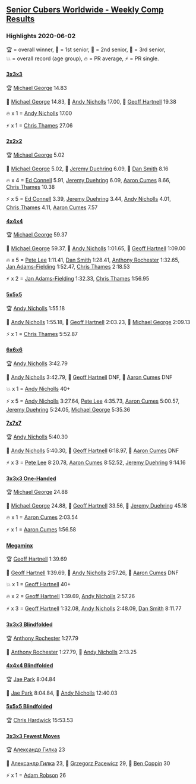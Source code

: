 <style>table {white-space: nowrap;}</style>
<link rel="stylesheet" type="text/css" href="/scw-comp/css/flags.css" />

## [Senior Cubers Worldwide - Weekly Comp Results](/scw-comp/results/)
### Highlights 2020-06-02

<span style="white-space: nowrap;">🏆 = overall winner</span>, <span style="white-space: nowrap;">🥇 = 1st senior</span>, <span style="white-space: nowrap;">🥈 = 2nd senior</span>, <span style="white-space: nowrap;">🥉 = 3rd senior</span>, <span style="white-space: nowrap;">💥 = overall record (age group)</span>, <span style="white-space: nowrap;">🔥 = PR average</span>, <span style="white-space: nowrap;">⚡ = PR single</span>.

#### [3x3x3](333.md)

<span style="white-space: nowrap;">🏆 [Michael George](../../persons/michael_george/333.md) 14.83</span>

<span style="white-space: nowrap;">🥇 [Michael George](../../persons/michael_george/333.md) 14.83</span>, <span style="white-space: nowrap;">🥈 [Andy Nicholls](../../persons/andy_nicholls/333.md) 17.00</span>, <span style="white-space: nowrap;">🥉 [Geoff Hartnell](../../persons/geoff_hartnell/333.md) 19.38</span>

🔥 x 1 = <span style="white-space: nowrap;">[Andy Nicholls](../../persons/andy_nicholls/333.md) 17.00</span>

⚡ x 1 = <span style="white-space: nowrap;">[Chris Thames](../../persons/chris_thames/333.md) 27.06</span>

#### [2x2x2](222.md)

<span style="white-space: nowrap;">🏆 [Michael George](../../persons/michael_george/222.md) 5.02</span>

<span style="white-space: nowrap;">🥇 [Michael George](../../persons/michael_george/222.md) 5.02</span>, <span style="white-space: nowrap;">🥈 [Jeremy Duehring](../../persons/jeremy_duehring/222.md) 6.09</span>, <span style="white-space: nowrap;">🥉 [Dan Smith](../../persons/dan_smith/222.md) 8.16</span>

🔥 x 4 = <span style="white-space: nowrap;">[Ed Connell](../../persons/ed_connell/222.md) 5.91</span>, <span style="white-space: nowrap;">[Jeremy Duehring](../../persons/jeremy_duehring/222.md) 6.09</span>, <span style="white-space: nowrap;">[Aaron Cumes](../../persons/aaron_cumes/222.md) 8.66</span>, <span style="white-space: nowrap;">[Chris Thames](../../persons/chris_thames/222.md) 10.38</span>

⚡ x 5 = <span style="white-space: nowrap;">[Ed Connell](../../persons/ed_connell/222.md) 3.39</span>, <span style="white-space: nowrap;">[Jeremy Duehring](../../persons/jeremy_duehring/222.md) 3.44</span>, <span style="white-space: nowrap;">[Andy Nicholls](../../persons/andy_nicholls/222.md) 4.01</span>, <span style="white-space: nowrap;">[Chris Thames](../../persons/chris_thames/222.md) 4.11</span>, <span style="white-space: nowrap;">[Aaron Cumes](../../persons/aaron_cumes/222.md) 7.57</span>

#### [4x4x4](444.md)

<span style="white-space: nowrap;">🏆 [Michael George](../../persons/michael_george/444.md) 59.37</span>

<span style="white-space: nowrap;">🥇 [Michael George](../../persons/michael_george/444.md) 59.37</span>, <span style="white-space: nowrap;">🥈 [Andy Nicholls](../../persons/andy_nicholls/444.md) 1:01.65</span>, <span style="white-space: nowrap;">🥉 [Geoff Hartnell](../../persons/geoff_hartnell/444.md) 1:09.00</span>

🔥 x 5 = <span style="white-space: nowrap;">[Pete Lee](../../persons/pete_lee/444.md) 1:11.41</span>, <span style="white-space: nowrap;">[Dan Smith](../../persons/dan_smith/444.md) 1:28.41</span>, <span style="white-space: nowrap;">[Anthony Rochester](../../persons/anthony_rochester/444.md) 1:32.65</span>, <span style="white-space: nowrap;">[Jan Adams-Fielding](../../persons/jan_adams_fielding/444.md) 1:52.47</span>, <span style="white-space: nowrap;">[Chris Thames](../../persons/chris_thames/444.md) 2:18.53</span>

⚡ x 2 = <span style="white-space: nowrap;">[Jan Adams-Fielding](../../persons/jan_adams_fielding/444.md) 1:32.33</span>, <span style="white-space: nowrap;">[Chris Thames](../../persons/chris_thames/444.md) 1:56.95</span>

#### [5x5x5](555.md)

<span style="white-space: nowrap;">🏆 [Andy Nicholls](../../persons/andy_nicholls/555.md) 1:55.18</span>

<span style="white-space: nowrap;">🥇 [Andy Nicholls](../../persons/andy_nicholls/555.md) 1:55.18</span>, <span style="white-space: nowrap;">🥈 [Geoff Hartnell](../../persons/geoff_hartnell/555.md) 2:03.23</span>, <span style="white-space: nowrap;">🥉 [Michael George](../../persons/michael_george/555.md) 2:09.13</span>

⚡ x 1 = <span style="white-space: nowrap;">[Chris Thames](../../persons/chris_thames/555.md) 5:52.87</span>

#### [6x6x6](666.md)

<span style="white-space: nowrap;">🏆 [Andy Nicholls](../../persons/andy_nicholls/666.md) 3:42.79</span>

<span style="white-space: nowrap;">🥇 [Andy Nicholls](../../persons/andy_nicholls/666.md) 3:42.79</span>, <span style="white-space: nowrap;">🥈 [Geoff Hartnell](../../persons/geoff_hartnell/666.md) DNF</span>, <span style="white-space: nowrap;">🥉 [Aaron Cumes](../../persons/aaron_cumes/666.md) DNF</span>

💥 x 1 = <span style="white-space: nowrap;">[Andy Nicholls](../../persons/andy_nicholls/666.md) 40+</span>

⚡ x 5 = <span style="white-space: nowrap;">[Andy Nicholls](../../persons/andy_nicholls/666.md) 3:27.64</span>, <span style="white-space: nowrap;">[Pete Lee](../../persons/pete_lee/666.md) 4:35.73</span>, <span style="white-space: nowrap;">[Aaron Cumes](../../persons/aaron_cumes/666.md) 5:00.57</span>, <span style="white-space: nowrap;">[Jeremy Duehring](../../persons/jeremy_duehring/666.md) 5:24.05</span>, <span style="white-space: nowrap;">[Michael George](../../persons/michael_george/666.md) 5:35.36</span>

#### [7x7x7](777.md)

<span style="white-space: nowrap;">🏆 [Andy Nicholls](../../persons/andy_nicholls/777.md) 5:40.30</span>

<span style="white-space: nowrap;">🥇 [Andy Nicholls](../../persons/andy_nicholls/777.md) 5:40.30</span>, <span style="white-space: nowrap;">🥈 [Geoff Hartnell](../../persons/geoff_hartnell/777.md) 6:18.97</span>, <span style="white-space: nowrap;">🥉 [Aaron Cumes](../../persons/aaron_cumes/777.md) DNF</span>

⚡ x 3 = <span style="white-space: nowrap;">[Pete Lee](../../persons/pete_lee/777.md) 8:20.78</span>, <span style="white-space: nowrap;">[Aaron Cumes](../../persons/aaron_cumes/777.md) 8:52.52</span>, <span style="white-space: nowrap;">[Jeremy Duehring](../../persons/jeremy_duehring/777.md) 9:14.16</span>

#### [3x3x3 One-Handed](333oh.md)

<span style="white-space: nowrap;">🏆 [Michael George](../../persons/michael_george/333oh.md) 24.88</span>

<span style="white-space: nowrap;">🥇 [Michael George](../../persons/michael_george/333oh.md) 24.88</span>, <span style="white-space: nowrap;">🥈 [Geoff Hartnell](../../persons/geoff_hartnell/333oh.md) 33.56</span>, <span style="white-space: nowrap;">🥉 [Jeremy Duehring](../../persons/jeremy_duehring/333oh.md) 45.18</span>

🔥 x 1 = <span style="white-space: nowrap;">[Aaron Cumes](../../persons/aaron_cumes/333oh.md) 2:03.54</span>

⚡ x 1 = <span style="white-space: nowrap;">[Aaron Cumes](../../persons/aaron_cumes/333oh.md) 1:56.58</span>

#### [Megaminx](minx.md)

<span style="white-space: nowrap;">🏆 [Geoff Hartnell](../../persons/geoff_hartnell/minx.md) 1:39.69</span>

<span style="white-space: nowrap;">🥇 [Geoff Hartnell](../../persons/geoff_hartnell/minx.md) 1:39.69</span>, <span style="white-space: nowrap;">🥈 [Andy Nicholls](../../persons/andy_nicholls/minx.md) 2:57.26</span>, <span style="white-space: nowrap;">🥉 [Aaron Cumes](../../persons/aaron_cumes/minx.md) DNF</span>

💥 x 1 = <span style="white-space: nowrap;">[Geoff Hartnell](../../persons/geoff_hartnell/minx.md) 40+</span>

🔥 x 2 = <span style="white-space: nowrap;">[Geoff Hartnell](../../persons/geoff_hartnell/minx.md) 1:39.69</span>, <span style="white-space: nowrap;">[Andy Nicholls](../../persons/andy_nicholls/minx.md) 2:57.26</span>

⚡ x 3 = <span style="white-space: nowrap;">[Geoff Hartnell](../../persons/geoff_hartnell/minx.md) 1:32.08</span>, <span style="white-space: nowrap;">[Andy Nicholls](../../persons/andy_nicholls/minx.md) 2:48.09</span>, <span style="white-space: nowrap;">[Dan Smith](../../persons/dan_smith/minx.md) 8:11.77</span>

#### [3x3x3 Blindfolded](333bf.md)

<span style="white-space: nowrap;">🏆 [Anthony Rochester](../../persons/anthony_rochester/333bf.md) 1:27.79</span>

<span style="white-space: nowrap;">🥇 [Anthony Rochester](../../persons/anthony_rochester/333bf.md) 1:27.79</span>, <span style="white-space: nowrap;">🥈 [Andy Nicholls](../../persons/andy_nicholls/333bf.md) 2:13.25</span>

#### [4x4x4 Blindfolded](444bf.md)

<span style="white-space: nowrap;">🏆 [Jae Park](../../persons/jae_park/444bf.md) 8:04.84</span>

<span style="white-space: nowrap;">🥇 [Jae Park](../../persons/jae_park/444bf.md) 8:04.84</span>, <span style="white-space: nowrap;">🥈 [Andy Nicholls](../../persons/andy_nicholls/444bf.md) 12:40.03</span>

#### [5x5x5 Blindfolded](555bf.md)

<span style="white-space: nowrap;">🏆 [Chris Hardwick](../../persons/chris_hardwick/555bf.md) 15:53.53</span>

#### [3x3x3 Fewest Moves](333fm.md)

<span style="white-space: nowrap;">🏆 [Александр Гилка](../../persons/александр_гилка/333fm.md) 23</span>

<span style="white-space: nowrap;">🥇 [Александр Гилка](../../persons/александр_гилка/333fm.md) 23</span>, <span style="white-space: nowrap;">🥈 [Grzegorz Pacewicz](../../persons/grzegorz_pacewicz/333fm.md) 29</span>, <span style="white-space: nowrap;">🥉 [Ben Coppin](../../persons/ben_coppin/333fm.md) 30</span>

⚡ x 1 = <span style="white-space: nowrap;">[Adam Robson](../../persons/adam_robson/333fm.md) 26</span>


<!-- Global site tag (gtag.js) - Google Analytics -->
<script async src="https://www.googletagmanager.com/gtag/js?id=UA-86348435-3"></script>
<script>window.dataLayer = window.dataLayer || []; function gtag() {dataLayer.push(arguments);} gtag('js', new Date()); gtag('config', 'UA-86348435-3');</script>
